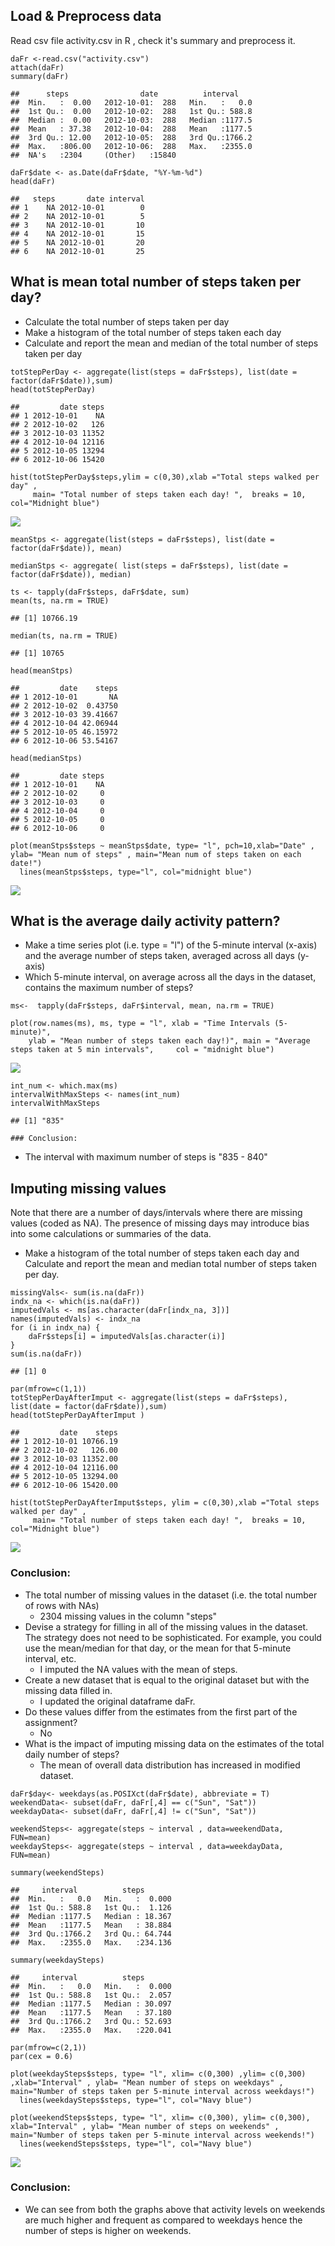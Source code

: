 Load & Preprocess data
----------------------

Read csv file activity.csv in R , check it's summary and preprocess it.

    daFr <-read.csv("activity.csv")
    attach(daFr)
    summary(daFr)

    ##      steps                date          interval     
    ##  Min.   :  0.00   2012-10-01:  288   Min.   :   0.0  
    ##  1st Qu.:  0.00   2012-10-02:  288   1st Qu.: 588.8  
    ##  Median :  0.00   2012-10-03:  288   Median :1177.5  
    ##  Mean   : 37.38   2012-10-04:  288   Mean   :1177.5  
    ##  3rd Qu.: 12.00   2012-10-05:  288   3rd Qu.:1766.2  
    ##  Max.   :806.00   2012-10-06:  288   Max.   :2355.0  
    ##  NA's   :2304     (Other)   :15840

    daFr$date <- as.Date(daFr$date, "%Y-%m-%d")
    head(daFr)

    ##   steps       date interval
    ## 1    NA 2012-10-01        0
    ## 2    NA 2012-10-01        5
    ## 3    NA 2012-10-01       10
    ## 4    NA 2012-10-01       15
    ## 5    NA 2012-10-01       20
    ## 6    NA 2012-10-01       25

What is mean total number of steps taken per day?
-------------------------------------------------

-   Calculate the total number of steps taken per day
-   Make a histogram of the total number of steps taken each day
-   Calculate and report the mean and median of the total number of
    steps taken per day

<!-- -->

    totStepPerDay <- aggregate(list(steps = daFr$steps), list(date = factor(daFr$date)),sum)
    head(totStepPerDay)

    ##         date steps
    ## 1 2012-10-01    NA
    ## 2 2012-10-02   126
    ## 3 2012-10-03 11352
    ## 4 2012-10-04 12116
    ## 5 2012-10-05 13294
    ## 6 2012-10-06 15420

    hist(totStepPerDay$steps,ylim = c(0,30),xlab ="Total steps walked per day" ,
         main= "Total number of steps taken each day! ",  breaks = 10, col="Midnight blue") 

![](PA1_template_files/figure-markdown_strict/unnamed-chunk-2-1.png)

    meanStps <- aggregate(list(steps = daFr$steps), list(date = factor(daFr$date)), mean)

    medianStps <- aggregate( list(steps = daFr$steps), list(date = factor(daFr$date)), median)

    ts <- tapply(daFr$steps, daFr$date, sum)
    mean(ts, na.rm = TRUE)

    ## [1] 10766.19

    median(ts, na.rm = TRUE)

    ## [1] 10765

    head(meanStps)

    ##         date    steps
    ## 1 2012-10-01       NA
    ## 2 2012-10-02  0.43750
    ## 3 2012-10-03 39.41667
    ## 4 2012-10-04 42.06944
    ## 5 2012-10-05 46.15972
    ## 6 2012-10-06 53.54167

    head(medianStps)

    ##         date steps
    ## 1 2012-10-01    NA
    ## 2 2012-10-02     0
    ## 3 2012-10-03     0
    ## 4 2012-10-04     0
    ## 5 2012-10-05     0
    ## 6 2012-10-06     0

    plot(meanStps$steps ~ meanStps$date, type= "l", pch=10,xlab="Date" , ylab= "Mean num of steps" , main="Mean num of steps taken on each date!")
      lines(meanStps$steps, type="l", col="midnight blue")

![](PA1_template_files/figure-markdown_strict/unnamed-chunk-3-1.png)

What is the average daily activity pattern?
-------------------------------------------

-   Make a time series plot (i.e. type = "l") of the 5-minute
    interval (x-axis) and the average number of steps taken, averaged
    across all days (y-axis)
-   Which 5-minute interval, on average across all the days in the
    dataset, contains the maximum number of steps?

<!-- -->

    ms<-  tapply(daFr$steps, daFr$interval, mean, na.rm = TRUE)

    plot(row.names(ms), ms, type = "l", xlab = "Time Intervals (5-minute)", 
        ylab = "Mean number of steps taken each day!)", main = "Average steps taken at 5 min intervals",     col = "midnight blue")

![](PA1_template_files/figure-markdown_strict/unnamed-chunk-4-1.png)

    int_num <- which.max(ms)
    intervalWithMaxSteps <- names(int_num)
    intervalWithMaxSteps

    ## [1] "835"
    
    ### Conclusion:

-  The interval with maximum number of steps is "835 - 840"

Imputing missing values
-----------------------

Note that there are a number of days/intervals where there are missing
values (coded as NA). The presence of missing days may introduce bias
into some calculations or summaries of the data.

-   Make a histogram of the total number of steps taken each day and
    Calculate and report the mean and median total number of steps taken
    per day.

<!-- -->

    missingVals<- sum(is.na(daFr))
    indx_na <- which(is.na(daFr))
    imputedVals <- ms[as.character(daFr[indx_na, 3])]
    names(imputedVals) <- indx_na
    for (i in indx_na) {
        daFr$steps[i] = imputedVals[as.character(i)]
    }
    sum(is.na(daFr))

    ## [1] 0

    par(mfrow=c(1,1))
    totStepPerDayAfterImput <- aggregate(list(steps = daFr$steps), list(date = factor(daFr$date)),sum)
    head(totStepPerDayAfterImput )

    ##         date    steps
    ## 1 2012-10-01 10766.19
    ## 2 2012-10-02   126.00
    ## 3 2012-10-03 11352.00
    ## 4 2012-10-04 12116.00
    ## 5 2012-10-05 13294.00
    ## 6 2012-10-06 15420.00

    hist(totStepPerDayAfterImput$steps, ylim = c(0,30),xlab ="Total steps walked per day" ,
         main= "Total number of steps taken each day! ",  breaks = 10, col="Midnight blue") 

![](PA1_template_files/figure-markdown_strict/unnamed-chunk-5-1.png)

### Conclusion:

-   The total number of missing values in the dataset (i.e. the total
    number of rows with NAs)
    -   2304 missing values in the column "steps"
-   Devise a strategy for filling in all of the missing values in
    the dataset. The strategy does not need to be sophisticated. For
    example, you could use the mean/median for that day, or the mean for
    that 5-minute interval, etc.
    -   I imputed the NA values with the mean of steps.
-   Create a new dataset that is equal to the original dataset but with
    the missing data filled in.
    -   I updated the original dataframe daFr.
-   Do these values differ from the estimates from the first part of the
    assignment?
    -   No
-   What is the impact of imputing missing data on the estimates of the
    total daily number of steps?
    -   The mean of overall data distribution has increased in
        modified dataset.

<!-- -->

    daFr$day<- weekdays(as.POSIXct(daFr$date), abbreviate = T)
    weekendData<- subset(daFr, daFr[,4] == c("Sun", "Sat"))
    weekdayData<- subset(daFr, daFr[,4] != c("Sun", "Sat"))

    weekendSteps<- aggregate(steps ~ interval , data=weekendData, FUN=mean)
    weekdaySteps<- aggregate(steps ~ interval , data=weekdayData, FUN=mean)

    summary(weekendSteps)

    ##     interval          steps        
    ##  Min.   :   0.0   Min.   :  0.000  
    ##  1st Qu.: 588.8   1st Qu.:  1.126  
    ##  Median :1177.5   Median : 18.367  
    ##  Mean   :1177.5   Mean   : 38.884  
    ##  3rd Qu.:1766.2   3rd Qu.: 64.744  
    ##  Max.   :2355.0   Max.   :234.136

    summary(weekdaySteps)

    ##     interval          steps        
    ##  Min.   :   0.0   Min.   :  0.000  
    ##  1st Qu.: 588.8   1st Qu.:  2.057  
    ##  Median :1177.5   Median : 30.097  
    ##  Mean   :1177.5   Mean   : 37.180  
    ##  3rd Qu.:1766.2   3rd Qu.: 52.693  
    ##  Max.   :2355.0   Max.   :220.041

    par(mfrow=c(2,1))
    par(cex = 0.6)

    plot(weekdaySteps$steps, type= "l", xlim= c(0,300) ,ylim= c(0,300) ,xlab="Interval" , ylab= "Mean number of steps on weekdays" , main="Number of steps taken per 5-minute interval across weekdays!")
      lines(weekdaySteps$steps, type="l", col="Navy blue")

    plot(weekendSteps$steps, type= "l", xlim= c(0,300), ylim= c(0,300), xlab="Interval" , ylab= "Mean number of steps on weekends" , main="Number of steps taken per 5-minute interval across weekends!")
      lines(weekendSteps$steps, type="l", col="Navy blue")

![](PA1_template_files/figure-markdown_strict/unnamed-chunk-6-1.png)

### Conclusion:

-   We can see from both the graphs above that activity levels on
    weekends are much higher and frequent as compared to weekdays hence
    the number of steps is higher on weekends.
